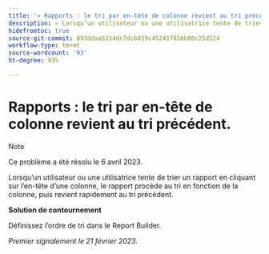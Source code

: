 ```yaml
---
title: '« Rapports : le tri par en-tête de colonne revient au tri précédent. »'
description: « Lorsqu’un utilisateur ou une utilisatrice tente de trier un rapport en cliquant sur l’en-tête d’une colonne, le rapport procède au tri en fonction de la colonne, puis revient rapidement au tri précédent. »
hidefromtoc: true
source-git-commit: 893ddaa5154dc7dcb859c45241f85bb08c25d524
workflow-type: tm+mt
source-wordcount: '93'
ht-degree: 93%

---
```



# Rapports : le tri par en-tête de colonne revient au tri précédent.

>[!NOTE]
>
>Ce problème a été résolu le 6 avril 2023.

Lorsqu’un utilisateur ou une utilisatrice tente de trier un rapport en cliquant sur l’en-tête d’une colonne, le rapport procède au tri en fonction de la colonne, puis revient rapidement au tri précédent.

**Solution de contournement**

Définissez l’ordre de tri dans le Report Builder.

_Premier signalement le 21 février 2023._

